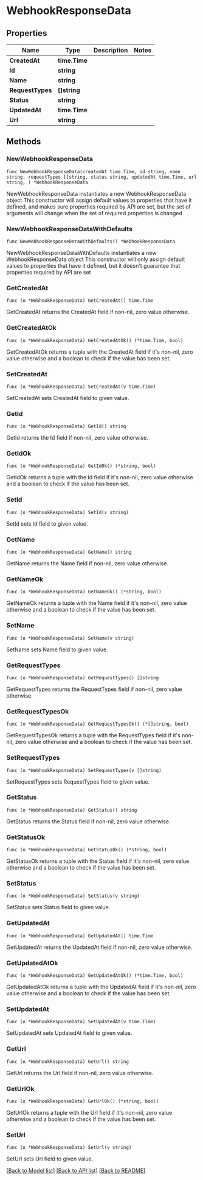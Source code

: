 # WebhookResponseData

## Properties

Name | Type | Description | Notes
------------ | ------------- | ------------- | -------------
**CreatedAt** | **time.Time** |  | 
**Id** | **string** |  | 
**Name** | **string** |  | 
**RequestTypes** | **[]string** |  | 
**Status** | **string** |  | 
**UpdatedAt** | **time.Time** |  | 
**Url** | **string** |  | 

## Methods

### NewWebhookResponseData

`func NewWebhookResponseData(createdAt time.Time, id string, name string, requestTypes []string, status string, updatedAt time.Time, url string, ) *WebhookResponseData`

NewWebhookResponseData instantiates a new WebhookResponseData object
This constructor will assign default values to properties that have it defined,
and makes sure properties required by API are set, but the set of arguments
will change when the set of required properties is changed

### NewWebhookResponseDataWithDefaults

`func NewWebhookResponseDataWithDefaults() *WebhookResponseData`

NewWebhookResponseDataWithDefaults instantiates a new WebhookResponseData object
This constructor will only assign default values to properties that have it defined,
but it doesn't guarantee that properties required by API are set

### GetCreatedAt

`func (o *WebhookResponseData) GetCreatedAt() time.Time`

GetCreatedAt returns the CreatedAt field if non-nil, zero value otherwise.

### GetCreatedAtOk

`func (o *WebhookResponseData) GetCreatedAtOk() (*time.Time, bool)`

GetCreatedAtOk returns a tuple with the CreatedAt field if it's non-nil, zero value otherwise
and a boolean to check if the value has been set.

### SetCreatedAt

`func (o *WebhookResponseData) SetCreatedAt(v time.Time)`

SetCreatedAt sets CreatedAt field to given value.


### GetId

`func (o *WebhookResponseData) GetId() string`

GetId returns the Id field if non-nil, zero value otherwise.

### GetIdOk

`func (o *WebhookResponseData) GetIdOk() (*string, bool)`

GetIdOk returns a tuple with the Id field if it's non-nil, zero value otherwise
and a boolean to check if the value has been set.

### SetId

`func (o *WebhookResponseData) SetId(v string)`

SetId sets Id field to given value.


### GetName

`func (o *WebhookResponseData) GetName() string`

GetName returns the Name field if non-nil, zero value otherwise.

### GetNameOk

`func (o *WebhookResponseData) GetNameOk() (*string, bool)`

GetNameOk returns a tuple with the Name field if it's non-nil, zero value otherwise
and a boolean to check if the value has been set.

### SetName

`func (o *WebhookResponseData) SetName(v string)`

SetName sets Name field to given value.


### GetRequestTypes

`func (o *WebhookResponseData) GetRequestTypes() []string`

GetRequestTypes returns the RequestTypes field if non-nil, zero value otherwise.

### GetRequestTypesOk

`func (o *WebhookResponseData) GetRequestTypesOk() (*[]string, bool)`

GetRequestTypesOk returns a tuple with the RequestTypes field if it's non-nil, zero value otherwise
and a boolean to check if the value has been set.

### SetRequestTypes

`func (o *WebhookResponseData) SetRequestTypes(v []string)`

SetRequestTypes sets RequestTypes field to given value.


### GetStatus

`func (o *WebhookResponseData) GetStatus() string`

GetStatus returns the Status field if non-nil, zero value otherwise.

### GetStatusOk

`func (o *WebhookResponseData) GetStatusOk() (*string, bool)`

GetStatusOk returns a tuple with the Status field if it's non-nil, zero value otherwise
and a boolean to check if the value has been set.

### SetStatus

`func (o *WebhookResponseData) SetStatus(v string)`

SetStatus sets Status field to given value.


### GetUpdatedAt

`func (o *WebhookResponseData) GetUpdatedAt() time.Time`

GetUpdatedAt returns the UpdatedAt field if non-nil, zero value otherwise.

### GetUpdatedAtOk

`func (o *WebhookResponseData) GetUpdatedAtOk() (*time.Time, bool)`

GetUpdatedAtOk returns a tuple with the UpdatedAt field if it's non-nil, zero value otherwise
and a boolean to check if the value has been set.

### SetUpdatedAt

`func (o *WebhookResponseData) SetUpdatedAt(v time.Time)`

SetUpdatedAt sets UpdatedAt field to given value.


### GetUrl

`func (o *WebhookResponseData) GetUrl() string`

GetUrl returns the Url field if non-nil, zero value otherwise.

### GetUrlOk

`func (o *WebhookResponseData) GetUrlOk() (*string, bool)`

GetUrlOk returns a tuple with the Url field if it's non-nil, zero value otherwise
and a boolean to check if the value has been set.

### SetUrl

`func (o *WebhookResponseData) SetUrl(v string)`

SetUrl sets Url field to given value.



[[Back to Model list]](../README.md#documentation-for-models) [[Back to API list]](../README.md#documentation-for-api-endpoints) [[Back to README]](../README.md)


